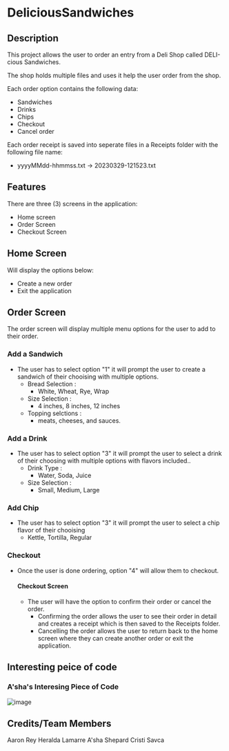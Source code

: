 # DeliciousSandwiches

## Description

This project allows the user to order an entry from a Deli Shop called DELI-cious Sandwiches.

The shop holds multiple files and uses it help the user order from the shop.

Each order option contains the following data:

- Sandwiches
- Drinks
- Chips
- Checkout
- Cancel order

Each order receipt is saved into seperate files in a Receipts folder with the following file name:
- yyyyMMdd-hhmmss.txt -> 20230329-121523.txt 

## Features

There are three (3) screens in the application:

- Home screen
- Order Screen
- Checkout Screen

## Home Screen

Will display the options below:
- Create a new order
- Exit the application

## Order Screen

The order screen will display multiple menu options for the user to add to their order.

### Add a Sandwich
- The user has to select option "1" it will prompt the user to create a sandwich of their chooising with multiple options.
  - Bread Selection : 
    - White, Wheat, Rye, Wrap 
  - Size Selection :
    - 4 inches, 8 inches, 12 inches
  - Topping selctions :
    -  meats, cheeses, and sauces. 

### Add a Drink 
- The user has to select option "3" it will prompt the user to select a drink of their choosing with multiple options with flavors included..
  - Drink Type :
    - Water, Soda, Juice
  - Size Selection :
    - Small, Medium, Large

### Add Chip
- The user has to select option "3" it will prompt the user to select a chip flavor of their chooising
  - Kettle, Tortilla, Regular

### Checkout
- Once the user is done ordering, option "4" will allow them to checkout. 
  #### Checkout Screen
  - The user will have the option to confirm their order or cancel the order.
    - Confirming the order allows the user to see their order in detail and creates a receipt which is then saved to the Receipts folder.
    - Cancelling the order allows the user to return back to the home screen where they can create another order or exit the application.


## Interesting peice of code

### A'sha's Interesing Piece of Code
![image](https://github.com/Arey0904/DeliciousSandwiches/assets/129906864/d38c8891-84e1-49cc-9851-58637b54262d)








## Credits/Team Members
Aaron Rey
Heralda Lamarre
A'sha Shepard
Cristi Savca
